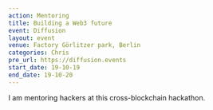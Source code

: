 ```yaml
---
action: Mentoring
title: Building a Web3 future
event: Diffusion
layout: event
venue: Factory Görlitzer park, Berlin
categories: Chris
pre_url: https://diffusion.events
start_date: 19-10-19
end_date: 19-10-20
---
```


I am mentoring hackers at this cross-blockchain hackathon.
